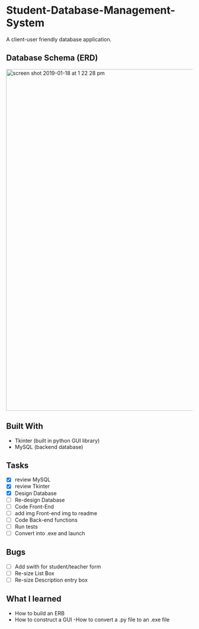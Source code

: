 # Student-Database-Management-System
A client-user friendly database application.

## Database Schema (ERD)
<img width="922" alt="screen shot 2019-01-18 at 1 22 28 pm" src="https://user-images.githubusercontent.com/23427623/51408405-30064280-1b24-11e9-9b6f-75625eb39889.png">


## Built With
- Tkinter (built in python GUI library)
- MySQL (backend database)

## Tasks
- [x] review MySQL
- [x] review Tkinter
- [x] Design Database
- [ ] Re-design Database
- [ ] Code Front-End
- [ ] add img Front-end img to readme
- [ ] Code Back-end functions
- [ ] Run tests
- [ ] Convert into .exe and launch
 
## Bugs
- [ ] Add swith for student/teacher form
- [ ] Re-size List Box
- [ ] Re-size Description entry box

## What I learned

- How to build an ERB
- How to construct a GUI 
-How to convert a .py file to an .exe file